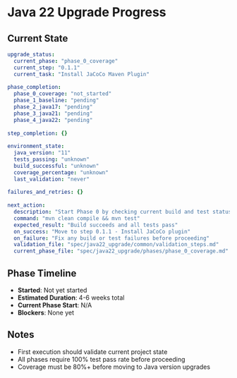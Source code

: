 # Java 22 Upgrade Progress

## Current State
```yaml
upgrade_status:
  current_phase: "phase_0_coverage"
  current_step: "0.1.1"
  current_task: "Install JaCoCo Maven Plugin"
  
phase_completion:
  phase_0_coverage: "not_started"
  phase_1_baseline: "pending"
  phase_2_java17: "pending"
  phase_3_java21: "pending"
  phase_4_java22: "pending"
  
step_completion: {}
  
environment_state:
  java_version: "11"
  tests_passing: "unknown"
  build_successful: "unknown"
  coverage_percentage: "unknown"
  last_validation: "never"
  
failures_and_retries: {}
  
next_action:
  description: "Start Phase 0 by checking current build and test status"
  command: "mvn clean compile && mvn test"
  expected_result: "Build succeeds and all tests pass"
  on_success: "Move to step 0.1.1 - Install JaCoCo plugin"
  on_failure: "Fix any build or test failures before proceeding"
  validation_file: "spec/java22_upgrade/common/validation_steps.md"
  current_phase_file: "spec/java22_upgrade/phases/phase_0_coverage.md"
```

## Phase Timeline
- **Started**: Not yet started
- **Estimated Duration**: 4-6 weeks total
- **Current Phase Start**: N/A
- **Blockers**: None yet

## Notes
- First execution should validate current project state
- All phases require 100% test pass rate before proceeding
- Coverage must be 80%+ before moving to Java version upgrades
